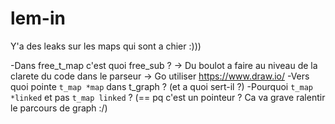 # lem-in

Y'a des leaks sur les maps qui sont a chier :)))

-Dans free_t_map c'est quoi free_sub ?
	-> Du boulot a faire au niveau de la clarete du code dans le parseur
		-> Go utiliser https://www.draw.io/
-Vers quoi pointe `t_map *map` dans t_graph ? (et a quoi sert-il ?)
-Pourquoi `t_map *linked` et pas `t_map linked` ? (== pq c'est un pointeur ? Ca va grave ralentir le parcours de graph :/)

